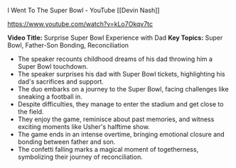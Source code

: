 I Went To The Super Bowl - YouTube
[[Devin Nash]]

https://www.youtube.com/watch?v=kLo7Okqv7tc

**Video Title:** Surprise Super Bowl Experience with Dad
**Key Topics:** Super Bowl, Father-Son Bonding, Reconciliation
- The speaker recounts childhood dreams of his dad throwing him a Super Bowl touchdown.
- The speaker surprises his dad with Super Bowl tickets, highlighting his dad's sacrifices and support.
- The duo embarks on a journey to the Super Bowl, facing challenges like sneaking a football in.
- Despite difficulties, they manage to enter the stadium and get close to the field.
- They enjoy the game, reminisce about past memories, and witness exciting moments like Usher's halftime show.
- The game ends in an intense overtime, bringing emotional closure and bonding between father and son.
- The confetti falling marks a magical moment of togetherness, symbolizing their journey of reconciliation.
